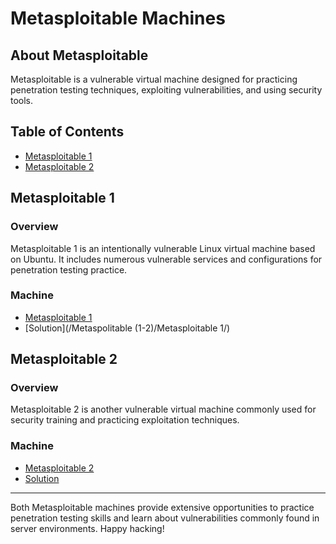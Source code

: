 # Metasploitable Machines

## About Metasploitable

Metasploitable is a vulnerable virtual machine designed for practicing penetration testing techniques, exploiting vulnerabilities, and using security tools.

## Table of Contents

- [Metasploitable 1](#metasploitable-1)
- [Metasploitable 2](#metasploitable-2)

## Metasploitable 1

### Overview

Metasploitable 1 is an intentionally vulnerable Linux virtual machine based on Ubuntu. It includes numerous vulnerable services and configurations for penetration testing practice.

### Machine

- [Metasploitable 1](https://www.vulnhub.com/entry/metasploitable-1,28/)
- [Solution](/Metaspolitable (1-2)/Metasploitable 1/)

## Metasploitable 2

### Overview

Metasploitable 2 is another vulnerable virtual machine commonly used for security training and practicing exploitation techniques.

### Machine

- [Metasploitable 2](https://www.vulnhub.com/entry/metasploitable-2,29/)
- [Solution](</Metaspolitable%20(1-2)/Metasploitable%202/>)

---

Both Metasploitable machines provide extensive opportunities to practice penetration testing skills and learn about vulnerabilities commonly found in server environments. Happy hacking!
